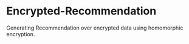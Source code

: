 # Encrypted-Recommendation
Generating Recommendation over encrypted data using homomorphic encryption.
